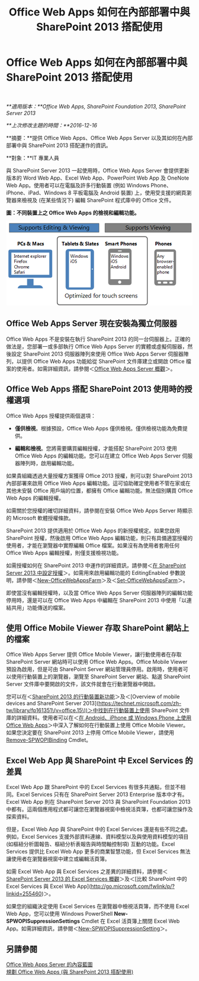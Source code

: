 ﻿---
title: Office Web Apps 如何在內部部署中與 SharePoint 2013 搭配使用
TOCTitle: Office Web Apps 內部部署與 SharePoint 2013
ms:assetid: 8480064e-14a4-4b46-ad6b-0c836b192af2
ms:mtpsurl: https://technet.microsoft.com/zh-tw/library/Ff431685(v=office.15)
ms:contentKeyID: 49565113
ms.date: 02/08/2018
mtps_version: v=office.15
ms.translationtype: HT
---

# Office Web Apps 如何在內部部署中與 SharePoint 2013 搭配使用

 

_**適用版本：**Office Web Apps, SharePoint Foundation 2013, SharePoint Server 2013_

_**上次修改主題的時間：**2016-12-16_

**摘要：**提供 Office Web Apps、Office Web Apps Server 以及其如何在內部部署中與 SharePoint 2013 搭配運作的資訊。

**對象：**IT 專業人員

與 SharePoint Server 2013 一起使用時，Office Web Apps Server 會提供更新版本的 Word Web App、Excel Web App、PowerPoint Web App 及 OneNote Web App。使用者可以在電腦及許多行動裝置 (例如 Windows Phone、iPhone、iPad、Windows 8 平板電腦及 Android 裝置) 上，使用受支援的網頁瀏覽器來檢視及 (在某些情況下) 編輯 SharePoint 程式庫中的 Office 文件。


**圖：不同裝置上之 Office Web Apps 的檢視和編輯功能。**

![這個圖表摘要說明不同裝置上 Office Web Apps 的檢視和編輯功能。圖中反白顯示已針對觸控螢幕進行最佳化的功能。](images/Ff431685.8bf76669-f511-4e02-8ed3-d658e9e746f0(Office.15).gif "這個圖表摘要說明不同裝置上 Office Web Apps 的檢視和編輯功能。圖中反白顯示已針對觸控螢幕進行最佳化的功能。")

## Office Web Apps Server 現在安裝為獨立伺服器

Office Web Apps 不是安裝在執行 SharePoint 2013 的同一台伺服器上。正確的做法是，您部署一或多部執行 Office Web Apps Server 的實體或虛擬伺服器，然後設定 SharePoint 2013 伺服器陣列來使用 Office Web Apps Server 伺服器陣列，以提供 Office Web Apps 功能給從 SharePoint 文件庫建立或開啟 Office 檔案的使用者。如需詳細資訊，請參閱＜[Office Web Apps Server 概觀](office-web-apps-server-overview.md)＞。

## Office Web Apps 搭配 SharePoint 2013 使用時的授權選項

Office Web Apps 授權提供兩個選項：

  - **僅供檢視**。根據預設，Office Web Apps 僅供檢視。僅供檢視功能為免費提供。

  - **編輯和檢視**。您將需要購買編輯授權，才能搭配 SharePoint 2013 使用 Office Web Apps 的編輯功能。您可以在建立 Office Web Apps Server 伺服器陣列時，啟用編輯功能。

如果貴組織透過大量授權方案獲得 Office 2013 授權，則可以對 SharePoint 2013 內部部署來啟用 Office Web Apps 編輯功能。這可協助確定使用者不管在家或在其他未安裝 Office 用戶端的位置，都擁有 Office 編輯功能。無法個別購買 Office Web Apps 的編輯授權。

如需關於您授權的確切詳細資料，請參閱在安裝 Office Web Apps Server 時顯示的 Microsoft 軟體授權條款。

SharePoint 2013 提供適用於 Office Web Apps 的新授權規定。如果您啟用 SharePoint 授權，然後啟用 Office Web Apps 編輯功能，則只有具備適當授權的使用者，才能在瀏覽器中實際編輯 Office 檔案。如果沒有為使用者套用任何 Office Web Apps 編輯授權，則僅支援檢視功能。

如需授權如何在 SharePoint 2013 中運作的詳細資訊，請參閱＜[在 SharePoint Server 2013 中設定授權](https://technet.microsoft.com/zh-tw/library/jj219627\(v=office.15\))＞。如需用來啟用編輯功能的 EditingEnabled 參數說明，請參閱＜[New-OfficeWebAppsFarm](https://docs.microsoft.com/en-us/powershell/module/officewebapps/new-officewebappsfarm?view=officewebapps-ps)＞及＜[Set-OfficeWebAppsFarm](https://docs.microsoft.com/en-us/powershell/module/officewebapps/set-officewebappsfarm?view=officewebapps-ps)＞。

即使當沒有編輯授權時，以及當 Office Web Apps Server 伺服器陣列的編輯功能停用時，還是可以在 Office Web Apps 中編輯在 SharePoint 2013 中使用「以連結共用」功能傳送的檔案。

## 使用 Office Mobile Viewer 存取 SharePoint 網站上的檔案

Office Web Apps Server 提供 Office Mobile Viewer，讓行動使用者在存取 SharePoint Server 網站時可以使用 Office Web Apps。Office Mobile Viewer 預設為啟用，但是可由 SharePoint Server 網站管理員停用。啟用時，使用者可以使用行動裝置上的瀏覽器，瀏覽至 SharePoint Server 網站、點選 SharePoint Server 文件庫中要開啟的文件，該文件就會在行動瀏覽器中開啟。

您可以在＜[SharePoint 2013 的行動裝置新功能](https://technet.microsoft.com/zh-tw/library/fp161352\(v=office.15\))＞及＜[Overview of mobile devices and SharePoint Server 2013](https://technet.microsoft.com/zh-tw/library/fp161351\(v=office.15\))＞中找到在行動裝置上使用 SharePoint 文件庫的詳細資料。使用者可以在＜[在 Android、iPhone 或 Windows Phone 上使用 Office Web Apps](http://go.microsoft.com/fwlink/p/?linkid=271045)＞中深入了解如何在行動裝置上使用 Office Mobile Viewer。如果您決定要在 SharePoint 2013 上停用 Office Mobile Viewer，請使用 [Remove-SPWOPIBinding](https://docs.microsoft.com/en-us/powershell/module/sharepoint-server/Remove-SPWOPIBinding?view=sharepoint-ps) Cmdlet。

## Excel Web App 與 SharePoint 中 Excel Services 的差異

Excel Web App 跟 SharePoint 中的 Excel Services 有很多共通點，但並不相同。Excel Services 只有在 SharePoint Server 2013 Enterprise 版本中才有。Excel Web App 則在 SharePoint Server 2013 與 SharePoint Foundation 2013 中都有。這兩個應用程式都可讓您在瀏覽器視窗中檢視活頁簿，也都可讓您操作及探索資料。

但是，Excel Web App 與 SharePoint 中的 Excel Services 還是有些不同之處。例如，Excel Services 支援外部資料連線、資料模型以及與使用資料模型的項目 (如樞紐分析圖報告、樞紐分析表報告與時間軸控制項) 互動的功能。Excel Services 提供比 Excel Web App 更多的商業智慧功能，但 Excel Services 無法讓使用者在瀏覽器視窗中建立或編輯活頁簿。

如需 Excel Web App 與 Excel Services 之差異的詳細資料，請參閱＜[SharePoint Server 2013 的 Excel Services 概觀](https://technet.microsoft.com/zh-tw/library/ee424405\(v=office.15\))＞及＜[比較 SharePoint 中的 Excel Services 與 Excel Web App](http://go.microsoft.com/fwlink/p/?linkid=255460)＞。

如果您的組織決定使用 Excel Services 在瀏覽器中檢視活頁簿，而不使用 Excel Web App，您可以使用 Windows PowerShell **New-SPWOPISuppressionSettings** Cmdlet 在 Excel 活頁簿上關閉 Excel Web App。如需詳細資訊，請參閱＜[New-SPWOPISuppressionSetting](https://docs.microsoft.com/en-us/powershell/module/sharepoint-server/New-SPWOPISuppressionSetting?view=sharepoint-ps)＞。

## 另請參閱


[Office Web Apps Server 的內容藍圖](content-roadmap-for-office-web-apps-server.md)  
[規劃 Office Web Apps (與 SharePoint 2013 搭配使用)](plan-office-web-apps-used-with-sharepoint-2013.md)  
  

[](plan-office-web-apps-used-with-sharepoint-2013.md)

